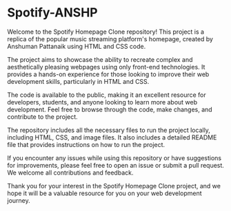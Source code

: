# Spotify-ANSHP
Welcome to the Spotify Homepage Clone repository! This project is a replica of the popular music streaming platform's homepage, created by Anshuman Pattanaik using HTML and CSS code.

The project aims to showcase the ability to recreate complex and aesthetically pleasing webpages using only front-end technologies. It provides a hands-on experience for those looking to improve their web development skills, particularly in HTML and CSS.

The code is available to the public, making it an excellent resource for developers, students, and anyone looking to learn more about web development. Feel free to browse through the code, make changes, and contribute to the project.

The repository includes all the necessary files to run the project locally, including HTML, CSS, and image files. It also includes a detailed README file that provides instructions on how to run the project.

If you encounter any issues while using this repository or have suggestions for improvements, please feel free to open an issue or submit a pull request. We welcome all contributions and feedback.

Thank you for your interest in the Spotify Homepage Clone project, and we hope it will be a valuable resource for you on your web development journey.
